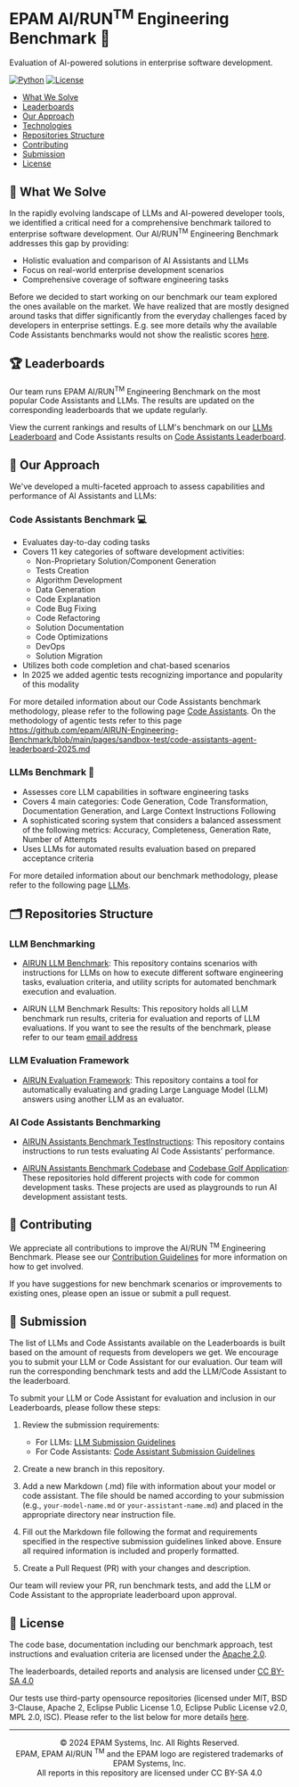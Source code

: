 # EPAM AI/RUN<sup>TM</sup> Engineering Benchmark 🚀

Evaluation of AI-powered solutions in enterprise software development.

[![Python](https://img.shields.io/badge/Python-3.12+-blue.svg)](https://www.python.org/downloads/)
[![License](https://img.shields.io/badge/License-BSD3Clause-green.svg)](https://opensource.org/license/bsd-3-clause)

- [What We Solve](#-what-we-solve)
- [Leaderboards](#-leaderboards)
- [Our Approach](#-our-approach)
- [Technologies](#-technologies)
- [Repositories Structure](#-repositories-structure)
- [Contributing](#-contributing)
- [Submission](#-submission)
- [License](#-license)

## 🎯 What We Solve

In the rapidly evolving landscape of LLMs and AI-powered developer tools, we identified a critical need for a comprehensive
benchmark tailored to enterprise software development. Our AI/RUN<sup>TM</sup> Engineering Benchmark addresses this gap by providing:

- Holistic evaluation and comparison of AI Assistants and LLMs
- Focus on real-world enterprise development scenarios
- Comprehensive coverage of software engineering tasks

Before we decided to start working on our benchmark our team explored the ones available on the market. We have realized that are mostly designed around tasks that differ significantly from the everyday challenges faced by developers in enterprise settings. E.g. see more details why the available Code Assistants benchmarks would not show the realistic scores [here](pages/sandbox-test/why-ai-run-benchmark.md).

## 🏆 Leaderboards

Our team runs EPAM AI/RUN<sup>TM</sup> Engineering Benchmark on the most popular Code Assistants and LLMs. The results are updated on the corresponding leaderboards that we update regularly.

View the current rankings and results of LLM's benchmark on our [LLMs Leaderboard](https://epam.github.io/AIRUN-Engineering-Benchmark) and Code Assistants results on [Code Assistants Leaderboard](pages/sandbox-test/code-assistants-agent-leaderboard-2025.md).

## 🔬 Our Approach

We've developed a multi-faceted approach to assess capabilities and performance of AI Assistants and LLMs:

### Code Assistants Benchmark 💻

- Evaluates day-to-day coding tasks
- Covers 11 key categories of software development activities:
    - Non-Proprietary Solution/Component Generation
    - Tests Creation
    - Algorithm Development
    - Data Generation
    - Code Explanation
    - Code Bug Fixing
    - Code Refactoring
    - Solution Documentation
    - Code Optimizations
    - DevOps
    - Solution Migration
- Utilizes both code completion and chat-based scenarios
- In 2025 we added agentic tests recognizing importance and popularity of this modality

For more detailed information about our Code Assistants benchmark methodology, please refer to
the following page  [Code Assistants](pages/sandbox-test/code-assistants-benchmark-approach.md).
On the methodology of agentic tests refer to this page https://github.com/epam/AIRUN-Engineering-Benchmark/blob/main/pages/sandbox-test/code-assistants-agent-leaderboard-2025.md

### LLMs Benchmark 🧠

- Assesses core LLM capabilities in software engineering tasks
- Covers 4 main categories: Code Generation, Code Transformation, Documentation Generation, and Large Context Instructions Following
- A sophisticated scoring system that considers a balanced assessment of the following metrics: Accuracy, Completeness, Generation Rate, Number of Attempts
- Uses LLMs for automated results evaluation based on prepared acceptance criteria

For more detailed information about our benchmark methodology, please refer to
the following page [LLMs](pages/llms/llm-approach.md).

## 🗂 Repositories Structure

### LLM Benchmarking

- [AIRUN LLM Benchmark](https://github.com/epam/AIRUN-LLM-Benchmark): This repository contains scenarios with instructions for LLMs on how to execute different software engineering tasks, evaluation criteria, and utility scripts for automated benchmark execution and evaluation.

- AIRUN LLM Benchmark Results: This repository holds all LLM benchmark run results, criteria for evaluation and reports of LLM evaluations. If you want to see the results of the benchmark, please refer to our team [email address](mailto:SpecialEPM-AIRDAIRUNEngineering@epam.com) 

### LLM Evaluation Framework

- [AIRUN Evaluation Framework](https://github.com/epam/AIRUN-Evaluation-Framework): This repository contains a tool for automatically evaluating and grading Large Language Model (LLM) answers using another LLM as an evaluator.

### AI Code Assistants Benchmarking

- [AIRUN Assistants Benchmark TestInstructions](https://github.com/epam/AIRUN-Assistants-Benchmark-TestInstructions): This repository contains instructions to run tests evaluating AI Code Assistants' performance.

- [AIRUN Assistants Benchmark Codebase](https://github.com/epam/AIRUN-Assistants-Benchmark-CodeBase) and [Codebase Golf Application](https://github.com/PolinaTolkachova/golf-application): These repositories hold different projects with code for common development tasks. These projects are used as playgrounds to run AI development assistant tests.

## 🤝 Contributing

We appreciate all contributions to improve the AI/RUN <sup>TM</sup> Engineering Benchmark. Please see
our [Contribution Guidelines](CONTRIBUTING.md) for more information on how to get involved.

If you have suggestions for new benchmark scenarios or improvements to existing ones, please open an issue or submit a pull request.

## 📝 Submission

The list of LLMs and Code Assistants available on the Leaderboards is built based on the amount of requests from
developers we get. We encourage you to submit your LLM or Code Assistant for our evaluation. Our team will run the
corresponding benchmark tests and add the LLM/Code Assistant to the leaderboard.

To submit your LLM or Code Assistant for evaluation and inclusion in our Leaderboards, please follow these steps:

1. Review the submission requirements:
    - For LLMs: [LLM Submission Guidelines](pages/llms/submissions/llm-benchmark-submission.md)
    - For Code Assistants: [Code Assistant Submission Guidelines](pages/sandbox-test/submissions/assistant-code-submission.md)

2. Create a new branch in this repository.

3. Add a new Markdown (.md) file with information about your model or code assistant. The file should be named according
   to your submission (e.g., `your-model-name.md` or `your-assistant-name.md`) and placed in the appropriate directory
   near instruction file.

4. Fill out the Markdown file following the format and requirements specified in the respective submission guidelines
   linked above. Ensure all required information is included and properly formatted.

5. Create a Pull Request (PR) with your changes and description.

Our team will review your PR, run benchmark tests, and add the LLM or Code Assistant to the
appropriate leaderboard upon approval.

## 📄 License

The code base, documentation including our benchmark approach, test instructions and evaluation criteria are licensed under the [Apache 2.0](/LICENSE).

The leaderboards, detailed reports and analysis are licensed under [CC BY-SA 4.0](/REPORTS-LICENSE)

Our tests use third-party opensource repositories (licensed under MIT, BSD 3-Clause, Apache 2, Eclipse Public License 1.0, Eclipse Public License v2.0, MPL 2.0, ISC). Please refer to the list below for more details [here](third-party-repositories.md).

---

<p align="center">
    © 2024 EPAM Systems, Inc.  All Rights Reserved.<br/>
    EPAM, EPAM AI/RUN <sup>TM</sup> and the EPAM logo are registered trademarks of EPAM Systems, Inc.<br>
    All reports in this repository are licensed under CC BY-SA 4.0
</p>

